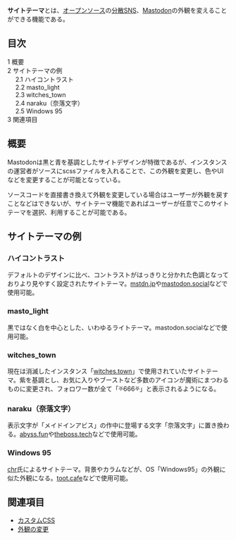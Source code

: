 <div>

**サイトテーマ**とは、[オープンソース](/%E3%82%AA%E3%83%BC%E3%83%97%E3%83%B3%E3%82%BD%E3%83%BC%E3%82%B9 "オープンソース")の[分散SNS](/%E5%88%86%E6%95%A3SNS "分散SNS")、[Mastodon](/Mastodon "Mastodon")の外観を変えることができる機能である。

<div id="toc">

<div lang="ja" dir="ltr">

## 目次

</div>

-   [1 概要](#.E6.A6.82.E8.A6.81)
-   [2 サイトテーマの例](#.E3.82.B5.E3.82.A4.E3.83.88.E3.83.86.E3.83.BC.E3.83.9E.E3.81.AE.E4.BE.8B)
    -   [2.1 ハイコントラスト](#.E3.83.8F.E3.82.A4.E3.82.B3.E3.83.B3.E3.83.88.E3.83.A9.E3.82.B9.E3.83.88)
    -   [2.2 masto_light](#masto_light)
    -   [2.3 witches_town](#witches_town)
    -   [2.4 naraku（奈落文字）](#naraku.EF.BC.88.E5.A5.88.E8.90.BD.E6.96.87.E5.AD.97.EF.BC.89)
    -   [2.5 Windows 95](#Windows_95)
-   [3 関連項目](#.E9.96.A2.E9.80.A3.E9.A0.85.E7.9B.AE)

</div>

## 概要

Mastodonは黒と青を基調としたサイトデザインが特徴であるが、インスタンスの運営者がソースにscssファイルを入れることで、この外観を変更し、色やUIなどを変更することが可能となっている。

ソースコードを直接書き換えて外観を変更している場合はユーザーが外観を戻すことなどはできないが、サイトテーマ機能であればユーザーが任意でこのサイトテーマを選択、利用することが可能である。

## サイトテーマの例

### ハイコントラスト

デフォルトのデザインに比べ、コントラストがはっきりと分かれた色調となっておりより見やすく設定されたサイトテーマ。[mstdn.jp](/Mstdn.jp "Mstdn.jp")や[mastodon.social](/Mastodon.social "Mastodon.social")などで使用可能。

### masto_light

黒ではなく白を中心とした、いわゆるライトテーマ。mastodon.socialなどで使用可能。

### witches_town

現在は消滅したインスタンス「[witches.town](/Witches.town "Witches.town")」で使用されていたサイトテーマ。紫を基調とし、お気に入りやブーストなど多数のアイコンが魔術にまつわるものに変更され、フォロワー数が全て「⛧666⛧」と表示されるようになる。

### naraku（奈落文字）

表示文字が「メイドインアビス」の作中に登場する文字「奈落文字」に置き換わる。[abyss.fun](/Abyss.fun "Abyss.fun")や[theboss.tech](/Theboss.tech "Theboss.tech")などで使用可能。

### Windows 95

<a href="https://cybre.space/@chr" rel="nofollow">chr</a>氏によるサイトテーマ。背景やカラムなどが、OS「Windows95」の外観に似た外観になる。[toot.cafe](/index.php?title=Toot.cafe&action=edit&redlink=1 "Toot.cafe (存在しないページ)")などで使用可能。

## 関連項目

-   [カスタムCSS](/index.php?title=%E3%82%AB%E3%82%B9%E3%82%BF%E3%83%A0CSS&action=edit&redlink=1 "カスタムCSS (存在しないページ)")
-   [外観の変更](/index.php?title=%E5%A4%96%E8%A6%B3%E3%81%AE%E5%A4%89%E6%9B%B4&action=edit&redlink=1 "外観の変更 (存在しないページ)")

</div>

